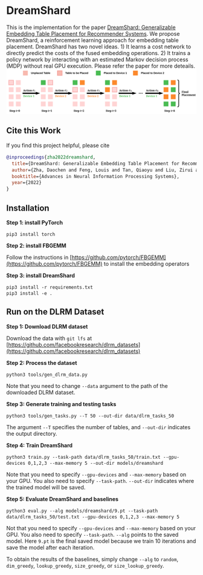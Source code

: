 # DreamShard

This is the implementation for the paper [DreamShard: Generalizable Embedding Table Placement for Recommender Systems](https://arxiv.org/abs/2210.02023). We propose DreamShard, a reinforcement learning approach for embedding table placement. DreamShard has two novel ideas. 1) It learns a cost network to directly predict the costs of the fused embedding operations. 2) It trains a policy network by interacting with an estimated Markov decision process (MDP) without real GPU execution. Please refer the paper for more deteails.
<img width="800" src="./imgs/overview.png" alt="overview" />

## Cite this Work
If you find this project helpful, please cite
```bibtex
@inproceedings{zha2022dreamshard,
  title={DreamShard: Generalizable Embedding Table Placement for Recommender Systems},
  author={Zha, Daochen and Feng, Louis and Tan, Qiaoyu and Liu, Zirui and Lai, Kwei-Herng and Bhargav, Bhushanam and Tian, Yuandong and Kejariwal, Arun and Hu, Xia},
  booktitle={Advances in Neural Information Processing Systems},
  year={2022}
}
```

## Installation

**Step 1: install PyTorch**
```
pip3 install torch
```

**Step 2: install FBGEMM**

Follow the instructions in [https://github.com/pytorch/FBGEMM](https://github.com/pytorch/FBGEMM) to install the embedding operators

**Step 3: install DreamShard**
```
pip3 install -r requirements.txt
pip3 install -e .
```

## Run on the DLRM Dataset

**Step 1: Download DLRM dataset**

Download the data with `git lfs` at [https://github.com/facebookresearch/dlrm_datasets](https://github.com/facebookresearch/dlrm_datasets)

**Step 2: Process the dataset**
```
python3 tools/gen_dlrm_data.py
```
Note that you need to change `--data` argument to the path of the downloaded DLRM dataset.

**Step 3: Generate training and testing tasks**
```
python3 tools/gen_tasks.py --T 50 --out-dir data/dlrm_tasks_50
```
The argument `--T` specifies the number of tables, and `--out-dir` indicates the output directory.

**Step 4: Train DreamShard**
```
python3 train.py --task-path data/dlrm_tasks_50/train.txt --gpu-devices 0,1,2,3 --max-memory 5 --out-dir models/dreamshard
```
Note that you need to specify `--gpu-devices` and `--max-memory` based on your GPU. You also need to specify `--task-path`. `--out-dir` indicates where the trained model will be saved.

**Step 5: Evaluate DreamShard and baselines**
```
python3 eval.py --alg models/dreamshard/9.pt --task-path data/dlrm_tasks_50/test.txt --gpu-devices 0,1,2,3 --max-memory 5
```
Not that you need to specify `--gpu-devices` and `--max-memory` based on your GPU. You also need to specify `--task-path`. `--alg` points to the saved model. Here `9.pt` is the final saved model because we train 10 iterations and save the model after each iteration.

To obtain the results of the baselines, simply change `--alg` to `random`, `dim_greedy`, `lookup_greedy`, `size_greedy`, or `size_lookup_greedy`.
